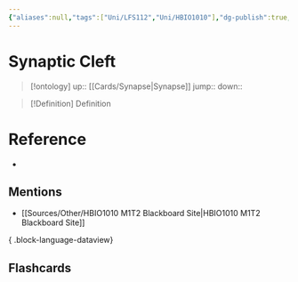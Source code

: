 ```yaml
---
{"aliases":null,"tags":["Uni/LFS112","Uni/HBIO1010"],"dg-publish":true,"permalink":"/cards/synaptic-cleft/","dgPassFrontmatter":true}
---
```


# Synaptic Cleft

> [!ontology]
> up:: [[Cards/Synapse\|Synapse]]
> jump:: 
> down:: 

> [!Definition] Definition
> 

# Reference
- 

## Mentions
- [[Sources/Other/HBIO1010 M1T2 Blackboard Site\|HBIO1010 M1T2 Blackboard Site]]

{ .block-language-dataview}

## Flashcards
